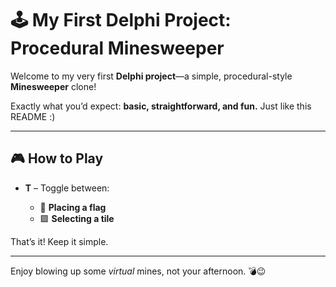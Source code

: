 # 🕹️ My First Delphi Project: Procedural Minesweeper

Welcome to my very first **Delphi project**—a simple, procedural-style **Minesweeper** clone!

Exactly what you’d expect: **basic, straightforward, and fun.**
Just like this README :)

---

## 🎮 How to Play

* **T** – Toggle between:

  * 🚩 **Placing a flag**
  * 🟩 **Selecting a tile**

That’s it! Keep it simple.

---

Enjoy blowing up some *virtual* mines, not your afternoon. 💣😉
